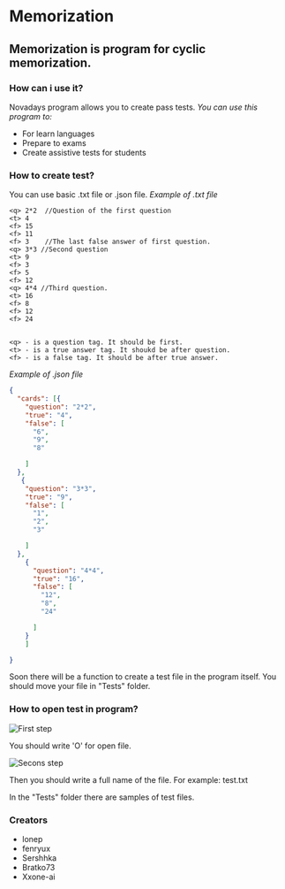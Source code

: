 # Memorization
## Memorization is program for cyclic memorization.
### How can i use it?
Novadays program allows you to create pass tests.
*You can use this program to:*
- For learn languages
- Prepare to exams
- Create assistive tests for students

### How to create test?
You can use basic .txt file or .json file.
*Example of .txt file*
```text
<q> 2*2  //Question of the first question
<t> 4
<f> 15
<f> 11
<f> 3    //The last false answer of first question. 
<q> 3*3 //Second question
<t> 9
<f> 3
<f> 5
<f> 12
<q> 4*4 //Third question.
<t> 16
<f> 8
<f> 12
<f> 24

  
<q> - is a question tag. It should be first.
<t> - is a true answer tag. It shoukd be after question.
<f> - is a false tag. It should be after true answer.  
```
*Example of .json file*

```json
{
  "cards": [{   
    "question": "2*2",
    "true": "4",
    "false": [   
      "6",
      "9",
      "8"

    ]
  },
   {
    "question": "3*3", 
    "true": "9",
    "false": [
      "1",
      "2",
      "3"

    ] 
  },
    {
      "question": "4*4",
      "true": "16",
      "false": [
        "12",
        "8",
        "24"

      ]
    }
    ]

}
```
Soon there will be a function to create a test file in the program itself.
You should move your file in "Tests" folder.


### How to open test in program?

![First step](https://github.com/lonep/Memorization/blob/master/ReadmePics/Annotation%202020-06-14%20155047.png "FirstPic")

 You should write 'O' for open file.
 
![Secons step](https://github.com/lonep/Memorization/blob/master/ReadmePics/Annotation%202020-06-14%20155149.png "SecondPic")

 Then you should write a full name of the file. For example: test.txt

In the "Tests" folder there are samples of test files.

### Creators
- lonep
- fenryux
- Sershhka
- Bratko73
- Xxone-ai

